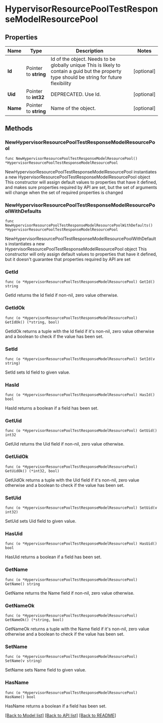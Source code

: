 # HypervisorResourcePoolTestResponseModelResourcePool

## Properties

Name | Type | Description | Notes
------------ | ------------- | ------------- | -------------
**Id** | Pointer to **string** | Id of the object. Needs to be globally unique This is likely to contain a guid but the property type should be string for future flexibility | [optional] 
**Uid** | Pointer to **int32** | DEPRECATED. Use Id. | [optional] 
**Name** | Pointer to **string** | Name of the object. | [optional] 

## Methods

### NewHypervisorResourcePoolTestResponseModelResourcePool

`func NewHypervisorResourcePoolTestResponseModelResourcePool() *HypervisorResourcePoolTestResponseModelResourcePool`

NewHypervisorResourcePoolTestResponseModelResourcePool instantiates a new HypervisorResourcePoolTestResponseModelResourcePool object
This constructor will assign default values to properties that have it defined,
and makes sure properties required by API are set, but the set of arguments
will change when the set of required properties is changed

### NewHypervisorResourcePoolTestResponseModelResourcePoolWithDefaults

`func NewHypervisorResourcePoolTestResponseModelResourcePoolWithDefaults() *HypervisorResourcePoolTestResponseModelResourcePool`

NewHypervisorResourcePoolTestResponseModelResourcePoolWithDefaults instantiates a new HypervisorResourcePoolTestResponseModelResourcePool object
This constructor will only assign default values to properties that have it defined,
but it doesn't guarantee that properties required by API are set

### GetId

`func (o *HypervisorResourcePoolTestResponseModelResourcePool) GetId() string`

GetId returns the Id field if non-nil, zero value otherwise.

### GetIdOk

`func (o *HypervisorResourcePoolTestResponseModelResourcePool) GetIdOk() (*string, bool)`

GetIdOk returns a tuple with the Id field if it's non-nil, zero value otherwise
and a boolean to check if the value has been set.

### SetId

`func (o *HypervisorResourcePoolTestResponseModelResourcePool) SetId(v string)`

SetId sets Id field to given value.

### HasId

`func (o *HypervisorResourcePoolTestResponseModelResourcePool) HasId() bool`

HasId returns a boolean if a field has been set.

### GetUid

`func (o *HypervisorResourcePoolTestResponseModelResourcePool) GetUid() int32`

GetUid returns the Uid field if non-nil, zero value otherwise.

### GetUidOk

`func (o *HypervisorResourcePoolTestResponseModelResourcePool) GetUidOk() (*int32, bool)`

GetUidOk returns a tuple with the Uid field if it's non-nil, zero value otherwise
and a boolean to check if the value has been set.

### SetUid

`func (o *HypervisorResourcePoolTestResponseModelResourcePool) SetUid(v int32)`

SetUid sets Uid field to given value.

### HasUid

`func (o *HypervisorResourcePoolTestResponseModelResourcePool) HasUid() bool`

HasUid returns a boolean if a field has been set.

### GetName

`func (o *HypervisorResourcePoolTestResponseModelResourcePool) GetName() string`

GetName returns the Name field if non-nil, zero value otherwise.

### GetNameOk

`func (o *HypervisorResourcePoolTestResponseModelResourcePool) GetNameOk() (*string, bool)`

GetNameOk returns a tuple with the Name field if it's non-nil, zero value otherwise
and a boolean to check if the value has been set.

### SetName

`func (o *HypervisorResourcePoolTestResponseModelResourcePool) SetName(v string)`

SetName sets Name field to given value.

### HasName

`func (o *HypervisorResourcePoolTestResponseModelResourcePool) HasName() bool`

HasName returns a boolean if a field has been set.


[[Back to Model list]](../README.md#documentation-for-models) [[Back to API list]](../README.md#documentation-for-api-endpoints) [[Back to README]](../README.md)


